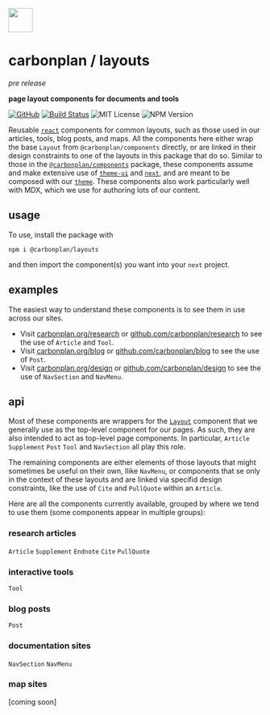 <img
  src='https://carbonplan-assets.s3.amazonaws.com/monogram/dark-small.png'
  height='48'
/>

# carbonplan / layouts

_pre release_

**page layout components for documents and tools**

[![GitHub][github-badge]][github]
[![Build Status]][actions]
![MIT License][]
![NPM Version][]

[github]: https://github.com/carbonplan/layouts
[github-badge]: https://badgen.net/badge/-/github?icon=github&label
[build status]: https://github.com/carbonplan/layouts/actions/workflows/main.yml/badge.svg
[actions]: https://github.com/carbonplan/layouts/actions/workflows/main.yml
[mit license]: https://badgen.net/badge/license/MIT/blue
[npm version]: https://badgen.net/npm/v/@carbonplan/layouts

Reusable [`react`](https://github.com/facebook/react) components for common layouts, such as those used in our articles, tools, blog posts, and maps. All the components here either wrap the base `Layout` from `@carbonplan/components` directly, or are linked in their design constraints to one of the layouts in this package that do so. Similar to those in the [`@carbonplan/components`](https://github.com/carbonplan/components) package, these components assume and make extensive use of [`theme-ui`](https://github.com/system-ui/theme-ui) and [`next`](https://github.com/vercel/next.js), and are meant to be composed with our [`theme`](https://github.com/carbonplan/theme). These components also work particularly well with MDX, which we use for authoring lots of our content.

## usage

To use, install the package with

```
npm i @carbonplan/layouts
```

and then import the component(s) you want into your `next` project.

## examples

The easiest way to understand these components is to see them in use across our sites.

- Visit [carbonplan.org/research](https://carbonplan.org/research) or [github.com/carbonplan/research](https://github.com/carbonplan/research) to see the use of `Article` and `Tool`.
- Visit [carbonplan.org/blog](https://carbonplan.org/blog) or [github.com/carbonplan/blog](https://github.com/carbonplan/blog) to see the use of `Post`.
- Visit [carbonplan.org/design](https://carbonplan.org/design) or [github.com/carbonplan/design](https://github.com/carbonplan/design) to see the use of `NavSection` and `NavMenu`.

## api

Most of these components are wrappers for the [`Layout`](https://github.com/carbonplan/components/blob/main/src/layout.js) component that we generally use as the top-level component for our pages. As such, they are also intended to act as top-level page components. In particular, `Article` `Supplement` `Post` `Tool` and `NavSection` all play this role.

The remaining components are either elements of those layouts that might sometimes be useful on their own, llike `NavMenu`, or components that se only in the context of these layouts and are linked via specifid design constraints, like the use of `Cite` and `PullQuote` within an `Article`.

Here are all the components currently available, grouped by where we tend to use them (some components appear in multiple groups):

### research articles

`Article`
`Supplement`
`Endnote`
`Cite`
`PullQuote`

### interactive tools

`Tool`

### blog posts

`Post`

### documentation sites

`NavSection`
`NavMenu`

### map sites

[coming soon]
